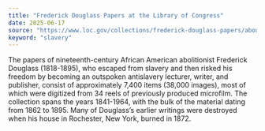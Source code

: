 ```yaml
---
title: "Frederick Douglass Papers at the Library of Congress"
date: 2025-06-17
source: "https://www.loc.gov/collections/frederick-douglass-papers/about-this-collection/"
keyword: "slavery"
---
```


The papers of nineteenth-century African American abolitionist Frederick Douglass (1818-1895), who escaped from slavery and then risked his freedom by becoming an outspoken antislavery lecturer, writer, and publisher, consist of approximately 7,400 items (38,000 images), most of which were digitized from 34 reels of previously produced microfilm. The collection spans the years 1841-1964, with the bulk of the material dating from 1862 to 1895. Many of Douglass&rsquo;s earlier writings were destroyed when his house in Rochester, New York, burned in 1872.

